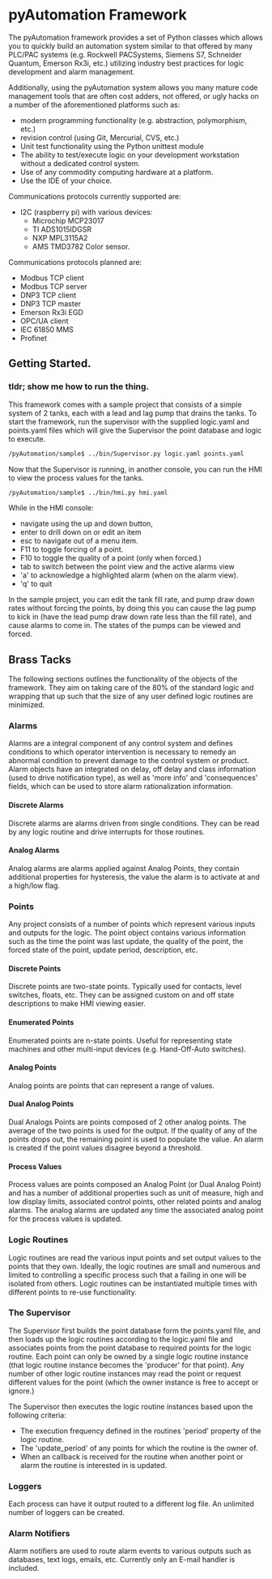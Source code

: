 # pyAutomation Framework
The pyAutomation framework provides a set of Python classes which allows you to quickly build an automation system similar to that offered by many PLC/PAC systems (e.g. Rockwell PACSystems, Siemens S7, Schneider Quantum, Emerson Rx3i, etc.) utilizing industry best practices for logic development and alarm management.

Additionally, using the pyAutomation system allows you many mature code management tools that are often cost adders, not offered, or ugly hacks on a number of the aforementioned platforms such as:
  - modern programming functionality (e.g. abstraction, polymorphism, etc.)
  - revision control (using Git, Mercurial, CVS, etc.)
  - Unit test functionality using the Python unittest module
  - The ability to test/execute logic on your development workstation without a dedicated control system.
  - Use of any commodity computing hardware at a platform.
  - Use the IDE of your choice.

Communications protocols currently supported are:
  - I2C (raspberry pi) with various devices:
    - Microchip MCP23017
    - TI ADS1015IDGSR
    - NXP MPL3115A2
    - AMS TMD3782 Color sensor.

Communications protocols planned are:
  - Modbus TCP client
  - Modbus TCP server
  - DNP3 TCP client
  - DNP3 TCP master
  - Emerson Rx3i EGD
  - OPC/UA client
  - IEC 61850 MMS
  - Profinet

## Getting Started.

### tldr; show me how to run the thing.
This framework comes with a sample project that consists of a simple system of 2 tanks, each with a lead and lag pump that drains the tanks. To start the framework, run the supervisor with the supplied logic.yaml and points.yaml files which will give the Supervisor the point database and logic to execute.
```sh
/pyAutomation/sample$ ../bin/Supervisor.py logic.yaml points.yaml
```
Now that the Supervisor is running, in another console, you can run the HMI to view the process values for the tanks.

```sh
/pyAutomation/sample$ ../bin/hmi.py hmi.yaml
```
While in the HMI console:
  - navigate using the up and down button,
  - enter to drill down on or edit an item
  - esc to navigate out of a menu item.
  - F11 to toggle forcing of a point.
  - F10 to toggle the quality of a point (only when forced.)
  - tab to switch between the point view and the active alarms view
  - 'a' to acknowledge a highlighted alarm (when on the alarm view).
  - 'q' to quit

In the sample project, you can edit the tank fill rate, and pump draw down rates without forcing the points, by doing this you can cause the lag pump to kick in (have the lead pump draw down rate less than the fill rate), and cause alarms to come in. The states of the pumps can be viewed and forced.

## Brass Tacks
The following sections outlines the functionality of the objects of the framework. They aim on taking care of the 80% of the standard logic and wrapping that up such that the size of any user defined logic routines are minimized.

### Alarms
Alarms are a integral component of any control system and defines conditions to which operator intervention is necessary to remedy an abnormal condition to prevent damage to the control system or product. Alarm objects have an integrated on delay, off delay and class information (used to drive notification type), as well as 'more info' and 'consequences' fields, which can be used to store alarm rationalization information.

#### Discrete Alarms
Discrete alarms are alarms driven from single conditions. They can be read by any logic routine and drive interrupts for those routines.

#### Analog Alarms
Analog alarms are alarms applied against Analog Points, they contain additional properties for hysteresis, the value the alarm is to activate at and a high/low flag.

### Points
Any project consists of a number of points which represent various inputs and outputs for the logic. The point object contains various information such as the time the point was last update, the quality of the point, the forced state of the point, update period, description, etc.

#### Discrete Points
Discrete points are two-state points. Typically used for contacts, level switches, floats, etc. They can be assigned custom on and off state descriptions to make HMI viewing easier.

#### Enumerated Points
Enumerated points are n-state points. Useful for representing state machines and other multi-input devices (e.g. Hand-Off-Auto switches).

#### Analog Points
Analog points are points that can represent a range of values.

#### Dual Analog Points
Dual Analogs Points are points composed of 2 other analog points. The average of the two points is used for the output. If the quality of any of the points drops out, the remaining point is used to populate the value. An alarm is created if the point values disagree beyond a threshold.

#### Process Values
Process values are points composed an Analog Point (or Dual Analog Point) and has a number of additional properties such as unit of measure, high and low display limits, associated control points, other related points and analog alarms. The analog alarms are updated any time the associated analog point for the process values is updated.

### Logic Routines
Logic routines are read the various input points and set output values to the points that they own. Ideally, the logic routines are small and numerous and limited to controlling a specific process such that a failing in one will be isolated from others. Logic routines can be instantiated multiple times with different points to re-use functionality.

### The Supervisor
The Supervisor first builds the point database form the points.yaml file, and then loads up the logic routines according to the logic.yaml file and associates points from the point database to required points for the logic routine. Each point can only be owned by a single logic routine instance (that logic routine instance becomes the 'producer' for that point). Any number of other logic routine instances may read the point or request different values for the point (which the owner instance is free to accept or ignore.)

The Supervisor then executes the logic routine instances based upon the following criteria:
   - The execution frequency defined in the routines 'period' property of the logic routine.
   - The 'update_period' of any points for which the routine is the owner of.
   - When an callback is received for the routine when another point or alarm the routine is interested in is updated.

### Loggers
Each process can have it output routed to a different log file. An unlimited number of loggers can be created.

### Alarm Notifiers
Alarm notifiers are used to route alarm events to various outputs such as databases, text logs, emails, etc. Currently only an E-mail handler is included.
